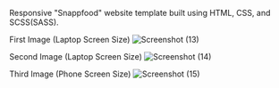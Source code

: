 Responsive "Snappfood" website template built using HTML, CSS, and SCSS(SASS).

First Image (Laptop Screen Size)
![Screenshot (13)](https://github.com/user-attachments/assets/687ab824-8173-4c3c-892c-1bcc531b4b55)

Second Image (Laptop Screen Size)
![Screenshot (14)](https://github.com/user-attachments/assets/31521330-b35f-4608-96c6-d98b22879247)

Third Image (Phone Screen Size)
![Screenshot (15)](https://github.com/user-attachments/assets/84a9b44a-3f40-4cf5-a73d-7b8b803fc4ed)
